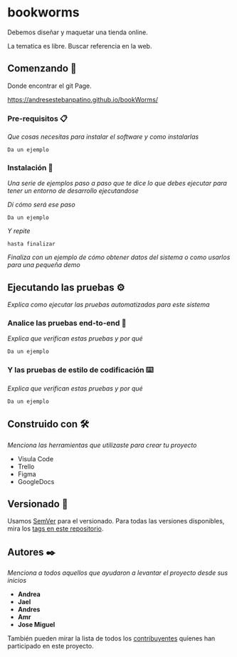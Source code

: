# bookworms

Debemos diseñar y maquetar una tienda online.

La tematica es libre. Buscar referencia en la web.

## Comenzando 🚀

Donde encontrar el git Page. 

https://andresestebanpatino.github.io/bookWorms/


### Pre-requisitos 📋

_Que cosas necesitas para instalar el software y como instalarlas_

```
Da un ejemplo
```

### Instalación 🔧

_Una serie de ejemplos paso a paso que te dice lo que debes ejecutar para tener un entorno de desarrollo ejecutandose_

_Dí cómo será ese paso_

```
Da un ejemplo
```

_Y repite_

```
hasta finalizar
```

_Finaliza con un ejemplo de cómo obtener datos del sistema o como usarlos para una pequeña demo_

## Ejecutando las pruebas ⚙️

_Explica como ejecutar las pruebas automatizadas para este sistema_

### Analice las pruebas end-to-end 🔩

_Explica que verifican estas pruebas y por qué_

```
Da un ejemplo
```

### Y las pruebas de estilo de codificación ⌨️

_Explica que verifican estas pruebas y por qué_

```
Da un ejemplo
```

## Construido con 🛠️

_Menciona las herramientas que utilizaste para crear tu proyecto_

* Visula Code
* Trello
* Figma
* GoogleDocs


## Versionado 📌

Usamos [SemVer](http://semver.org/) para el versionado. Para todas las versiones disponibles, mira los [tags en este repositorio](https://github.com/tu/proyecto/tags).

## Autores ✒️

_Menciona a todos aquellos que ayudaron a levantar el proyecto desde sus inicios_

* **Andrea**
* **Jael**
* **Andres**
* **Amr**
* **Jose Miguel**

También pueden mirar la lista de todos los [contribuyentes](https://github.com/your/project/contributors) quíenes han participado en este proyecto. 

